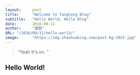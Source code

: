 ```yaml
---
layout:     post 
title:      "Welcome to TangCong Blog"
subtitle:   "Hello World, Hello Blog"
date:       2016-09-11
author:     "唐聪"
URL: "/2016/09/11/hello-world/"
image:      "https://img.zhaohuabing.com/post-bg-2015.jpg"
---
```


> “Yeah It's on. ”


## Hello World!
